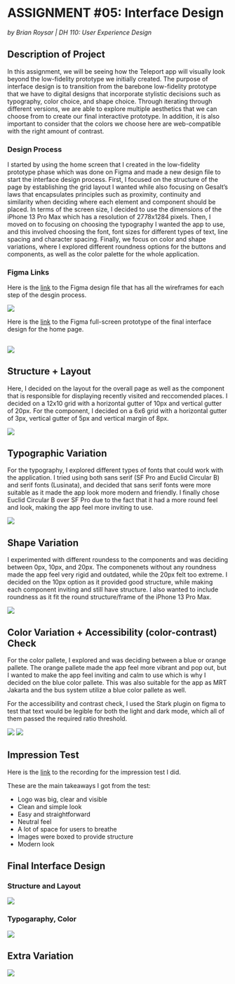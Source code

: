 # ASSIGNMENT #05: Interface Design
_by Brian Roysar | DH 110: User Experience Design_

## Description of Project
In this assignment, we will be seeing how the Teleport app will visually look beyond the low-fidelity prototype we initially created. The purpose of interface design is to transition from the barebone low-fidelity prototype that we have to digital designs that incorporate stylistic decisions such as typography, color choice, and shape choice. Through iterating through different versions, we are able to explore multiple aesthetics that we can choose from to create our final interactive prototype. In addition, it is also important to consider that the colors we choose here are web-compatible with the right amount of contrast. 

### Design Process
I started by using the home screen that I created in the low-fidelity prototype phase which was done on Figma and made a new design file to start the interface design process. First, I focused on the structure of the page by establishing the grid layout I wanted while also focusing on Gesalt’s laws that encapsulates principles such as proximity, continuity and similarity when deciding where each element and component should be placed. In terms of the screen size, I decided to use the dimensions of the iPhone 13 Pro Max which has a resolution of 2778x1284 pixels. Then, I moved on to focusing on choosing the typography I wanted the app to use, and this involved choosing the font, font sizes for different types of text, line spacing and character spacing. Finally, we focus on color and shape variations, where I explored different roundness options for the buttons and components, as well as the color palette for the whole application. 

### Figma Links
Here is the [link](https://www.figma.com/file/uEISIsSiGdifLYI0xHQ2vW/Interface-Deisgn?node-id=0%3A1) to the Figma design file that has all the wireframes for each step of the desgin process.

![](./images/preview.png)

Here is the [link](https://www.figma.com/proto/uEISIsSiGdifLYI0xHQ2vW/Interface-Deisgn?page-id=21%3A3667&node-id=21%3A3668&viewport=1204%2C666%2C1.35&scaling=min-zoom) to the Figma full-screen prototype of the final interface design for the home page.

##

![](./images/heading.png)

## Structure + Layout
Here, I decided on the layout for the overall page as well as the component that is responsible for displaying recently visited and reccomended places. I decided on a 12x10 grid with a horizontal gutter of 10px and vertical gutter of 20px. For the component, I decided on a 6x6 grid with a horizontal gutter of 3px, vertical gutter of 5px and vertical margin of 8px.

![](./images/grid.png)

## Typographic Variation
For the typography, I explored different types of fonts that could work with the application. I tried using both sans serif (SF Pro and Euclid Circular B) and serif fonts (Lusinata), and decided that sans serif fonts were more suitable as it made the app look more modern and friendly. I finally chose Euclid Circular B over SF Pro due to the fact that it had a more round feel and look, making the app feel more inviting to use. 

![](./images/type.png)

## Shape Variation
I experimented with different roundess to the components and was deciding between 0px, 10px, and 20px. The componenets without any roundness made the app feel very rigid and outdated, while the 20px felt too extreme. I decided on the 10px option as it provided good structure, while making each component inviting and still have structure. I also wanted to include roundness as it fit the round structure/frame of the iPhone 13 Pro Max.

![](./images/shape_1.png)

## Color Variation + Accessibility (color-contrast) Check
For the color pallete, I explored and was deciding between a blue or orange pallete. The orange pallete made the app feel more vibrant and pop out, but I wanted to make the app feel inviting and calm to use which is why I decided on the blue color pallete. This was also suitable for the app as MRT Jakarta and the bus system utilize a blue color pallete as well. 

For the accessibility and contrast check, I used the Stark plugin on figma to test that text would be legible for both the light and dark mode, which all of them passed the required ratio threshold.

![](./images/color_dark.png)
![](./images/color_orange.png)


## Impression Test
Here is the [link](https://drive.google.com/file/d/1d4mBr92fHrgb6a2Bm8q6XKa9NV9-xaD6/view?usp=share_link) to the recording for the impression test I did.

These are the main takeaways I got from the test:
* Logo was big, clear and visible
* Clean and simple look
* Easy and straightforward
* Neutral feel
* A lot of space for users to breathe
* Images were boxed to provide structure
* Modern look

## Final Interface Design
### Structure and Layout
![](./images/grid.png)
### Typogaraphy, Color
![](./images/final2.png)

## Extra Variation
![](./images/extra.png)
